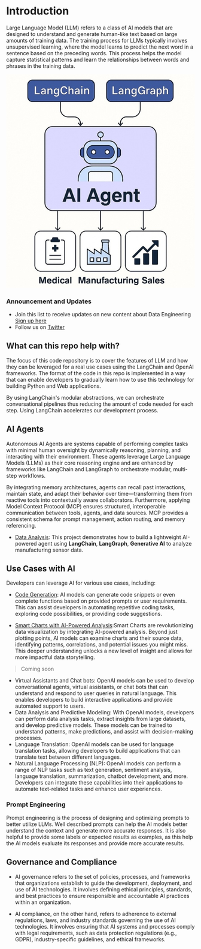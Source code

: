 # Introduction

 Large Language Model (LLM) refers to a class of AI models that are designed to understand and generate human-like text based on large amounts of training data. The training process for LLMs typically involves unsupervised learning, where the model learns to predict the next word in a sentence based on the preceding words. This process helps the model capture statistical patterns and learn the relationships between words and phrases in the training data.
 
 ![ozkary OpenAI - LangChain](./images/ozkary-ai-agents.jpg)

### Announcement and Updates

- Join this list to receive updates on new content about Data Engineering  [Sign up here](https://maven.com/forms/56ae79)  
- Follow us on [Twitter](https://twitter.com/ozkary)  


## What can this repo help with?

The focus of this code repository is to cover the features of LLM and how they can be leveraged for a real use cases using the LangChain and OpenAI frameworks. The format of the code in this repo is implemented in a way that can enable developers to gradually learn how to use this technology for building Python and Web applications.

By using LangChain's modular abstractions, we can orchestrate conversational pipelines thus reducing the amount of code needed for each step. Using LangChain accelerates our development process.

## AI Agents

Autonomous AI Agents are systems capable of performing complex tasks with minimal human oversight by dynamically reasoning, planning, and interacting with their environment. These agents leverage Large Language Models (LLMs) as their core reasoning engine and are enhanced by frameworks like LangChain and LangGraph to orchestrate modular, multi-step workflows.

By integrating memory architectures, agents can recall past interactions, maintain state, and adapt their behavior over time—transforming them from reactive tools into contextually aware collaborators. Furthermore, applying Model Context Protocol (MCP) ensures structured, interoperable communication between tools, agents, and data sources. MCP provides a consistent schema for prompt management, action routing, and memory referencing.

- [Data Analysis](./ai-agents/manufacturing/): This project demonstrates how to build a lightweight AI-powered agent using **LangChain**, **LangGraph**, **Generative AI** to analyze manufacturing sensor data.

## Use Cases with AI

Developers can leverage AI for various use cases, including:

- [Code Generation](./use_cases/code_generation/): AI models can generate code snippets or even complete functions based on provided prompts or user requirements. This can assist developers in automating repetitive coding tasks, exploring code possibilities, or providing code suggestions.

- [Smart Charts with AI-Powered Analysis](./use_cases/smart_charts/):Smart Charts are revolutionizing data visualization by integrating AI-powered analysis. Beyond just plotting points, AI models can examine charts and their source data, identifying patterns, correlations, and potential issues you might miss. This deeper understanding unlocks a new level of insight and allows for more impactful data storytelling.

> Coming soon

- Virtual Assistants and Chat bots: OpenAI models can be used to develop conversational agents, virtual assistants, or chat bots that can understand and respond to user queries in natural language. This enables developers to build interactive applications and provide automated support to users.
- Data Analysis and Predictive Modeling: With OpenAI models, developers can perform data analysis tasks, extract insights from large datasets, and develop predictive models. These models can be trained to understand patterns, make predictions, and assist with decision-making processes.
- Language Translation: OpenAI models can be used for language translation tasks, allowing developers to build applications that can translate text between different languages.
- Natural Language Processing (NLP): OpenAI models can perform a range of NLP tasks such as text generation, sentiment analysis, language translation, summarization, chatbot development, and more. Developers can integrate these capabilities into their applications to automate text-related tasks and enhance user experiences.

### Prompt Engineering

Prompt engineering is the process of designing and optimizing prompts to better utilize LLMs. Well described prompts can help the AI models better understand the context and generate more accurate responses. It is also helpful to provide some labels or expected results as examples, as this help the AI models evaluate its responses and provide more accurate results.

## Governance and Compliance

- AI governance refers to the set of policies, processes, and frameworks that organizations establish to guide the development, deployment, and use of AI technologies. It involves defining ethical principles, standards, and best practices to ensure responsible and accountable AI practices within an organization.

- AI compliance, on the other hand, refers to adherence to external regulations, laws, and industry standards governing the use of AI technologies. It involves ensuring that AI systems and processes comply with legal requirements, such as data protection regulations (e.g., GDPR), industry-specific guidelines, and ethical frameworks. 